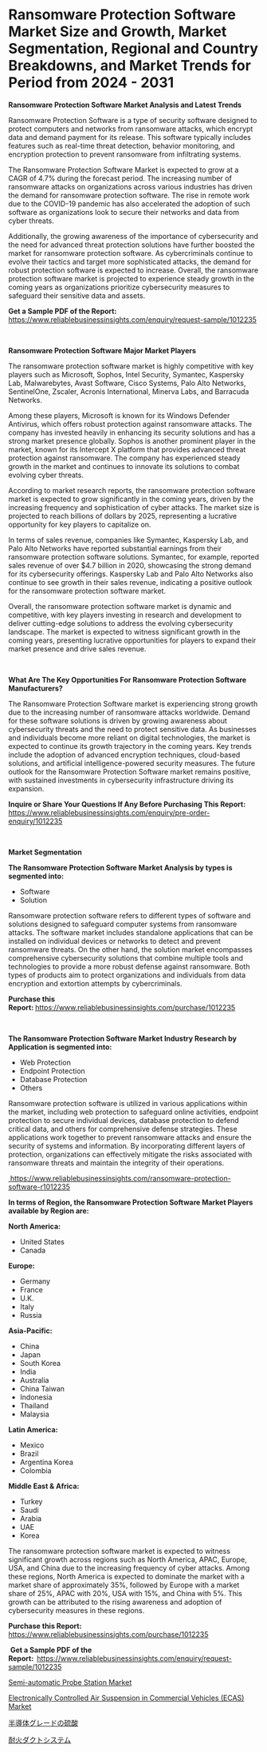<p><h1>Ransomware Protection Software Market Size and Growth, Market Segmentation, Regional and Country Breakdowns, and Market Trends for Period from 2024 -  2031</h1></p><p><strong>Ransomware Protection Software Market Analysis and Latest Trends</strong></p>
<p><p>Ransomware Protection Software is a type of security software designed to protect computers and networks from ransomware attacks, which encrypt data and demand payment for its release. This software typically includes features such as real-time threat detection, behavior monitoring, and encryption protection to prevent ransomware from infiltrating systems.</p><p>The Ransomware Protection Software Market is expected to grow at a CAGR of 4.7% during the forecast period. The increasing number of ransomware attacks on organizations across various industries has driven the demand for ransomware protection software. The rise in remote work due to the COVID-19 pandemic has also accelerated the adoption of such software as organizations look to secure their networks and data from cyber threats.</p><p>Additionally, the growing awareness of the importance of cybersecurity and the need for advanced threat protection solutions have further boosted the market for ransomware protection software. As cybercriminals continue to evolve their tactics and target more sophisticated attacks, the demand for robust protection software is expected to increase. Overall, the ransomware protection software market is projected to experience steady growth in the coming years as organizations prioritize cybersecurity measures to safeguard their sensitive data and assets.</p></p>
<p><strong>Get a Sample PDF of the Report:&nbsp;</strong> <a href="https://www.reliablebusinessinsights.com/enquiry/request-sample/1012235">https://www.reliablebusinessinsights.com/enquiry/request-sample/1012235</a></p>
<p>&nbsp;</p>
<p><strong>Ransomware Protection Software Major Market Players</strong></p>
<p><p>The ransomware protection software market is highly competitive with key players such as Microsoft, Sophos, Intel Security, Symantec, Kaspersky Lab, Malwarebytes, Avast Software, Cisco Systems, Palo Alto Networks, SentinelOne, Zscaler, Acronis International, Minerva Labs, and Barracuda Networks.</p><p>Among these players, Microsoft is known for its Windows Defender Antivirus, which offers robust protection against ransomware attacks. The company has invested heavily in enhancing its security solutions and has a strong market presence globally. Sophos is another prominent player in the market, known for its Intercept X platform that provides advanced threat protection against ransomware. The company has experienced steady growth in the market and continues to innovate its solutions to combat evolving cyber threats.</p><p>According to market research reports, the ransomware protection software market is expected to grow significantly in the coming years, driven by the increasing frequency and sophistication of cyber attacks. The market size is projected to reach billions of dollars by 2025, representing a lucrative opportunity for key players to capitalize on.</p><p>In terms of sales revenue, companies like Symantec, Kaspersky Lab, and Palo Alto Networks have reported substantial earnings from their ransomware protection software solutions. Symantec, for example, reported sales revenue of over $4.7 billion in 2020, showcasing the strong demand for its cybersecurity offerings. Kaspersky Lab and Palo Alto Networks also continue to see growth in their sales revenue, indicating a positive outlook for the ransomware protection software market.</p><p>Overall, the ransomware protection software market is dynamic and competitive, with key players investing in research and development to deliver cutting-edge solutions to address the evolving cybersecurity landscape. The market is expected to witness significant growth in the coming years, presenting lucrative opportunities for players to expand their market presence and drive sales revenue.</p></p>
<p>&nbsp;</p>
<p><strong>What Are The Key Opportunities For Ransomware Protection Software Manufacturers?</strong></p>
<p><p>The Ransomware Protection Software market is experiencing strong growth due to the increasing number of ransomware attacks worldwide. Demand for these software solutions is driven by growing awareness about cybersecurity threats and the need to protect sensitive data. As businesses and individuals become more reliant on digital technologies, the market is expected to continue its growth trajectory in the coming years. Key trends include the adoption of advanced encryption techniques, cloud-based solutions, and artificial intelligence-powered security measures. The future outlook for the Ransomware Protection Software market remains positive, with sustained investments in cybersecurity infrastructure driving its expansion.</p></p>
<p><strong>Inquire or Share Your Questions If Any Before Purchasing This Report:</strong> <a href="https://www.reliablebusinessinsights.com/enquiry/pre-order-enquiry/1012235">https://www.reliablebusinessinsights.com/enquiry/pre-order-enquiry/1012235</a></p>
<p>&nbsp;</p>
<p><strong>Market Segmentation</strong></p>
<p><strong>The Ransomware Protection Software Market Analysis by types is segmented into:</strong></p>
<p><ul><li>Software</li><li>Solution</li></ul></p>
<p><p>Ransomware protection software refers to different types of software and solutions designed to safeguard computer systems from ransomware attacks. The software market includes standalone applications that can be installed on individual devices or networks to detect and prevent ransomware threats. On the other hand, the solution market encompasses comprehensive cybersecurity solutions that combine multiple tools and technologies to provide a more robust defense against ransomware. Both types of products aim to protect organizations and individuals from data encryption and extortion attempts by cybercriminals.</p></p>
<p><strong>Purchase this Report:&nbsp;</strong><a href="https://www.reliablebusinessinsights.com/purchase/1012235">https://www.reliablebusinessinsights.com/purchase/1012235</a></p>
<p>&nbsp;</p>
<p><strong>The Ransomware Protection Software Market Industry Research by Application is segmented into:</strong></p>
<p><ul><li>Web Protection</li><li>Endpoint Protection</li><li>Database Protection</li><li>Others</li></ul></p>
<p><p>Ransomware protection software is utilized in various applications within the market, including web protection to safeguard online activities, endpoint protection to secure individual devices, database protection to defend critical data, and others for comprehensive defense strategies. These applications work together to prevent ransomware attacks and ensure the security of systems and information. By incorporating different layers of protection, organizations can effectively mitigate the risks associated with ransomware threats and maintain the integrity of their operations.</p></p>
<p><a href="https://www.reliablebusinessinsights.com/ransomware-protection-software-r1012235">&nbsp;https://www.reliablebusinessinsights.com/ransomware-protection-software-r1012235</a></p>
<p><strong>In terms of Region, the Ransomware Protection Software Market Players available by Region are:</strong></p>
<p>
    <p> <strong> North America: </strong>
        <ul>
            <li>United States</li>
            <li>Canada</li>
        </ul>
        </p> 
    <p> <strong> Europe: </strong>
        <ul>
            <li>Germany</li>
            <li>France</li>
            <li>U.K.</li>
            <li>Italy</li>
            <li>Russia</li>
        </ul>
        </p> 
    <p> <strong> Asia-Pacific: </strong>
        <ul>
            <li>China</li>
            <li>Japan</li>
            <li>South Korea</li>
            <li>India</li>
            <li>Australia</li>
            <li>China Taiwan</li>
            <li>Indonesia</li>
            <li>Thailand</li>
            <li>Malaysia</li>
        </ul>
        </p> 
    <p> <strong> Latin America: </strong>
        <ul>
            <li>Mexico</li>
            <li>Brazil</li>
            <li>Argentina Korea</li>
            <li>Colombia</li>
        </ul>
        </p> 
    <p> <strong> Middle East & Africa: </strong>
        <ul>
            <li>Turkey</li>
            <li>Saudi</li>
            <li>Arabia</li>
            <li>UAE</li>
            <li>Korea</li>
        </ul>
    </p>
    </p>
<p><p>The ransomware protection software market is expected to witness significant growth across regions such as North America, APAC, Europe, USA, and China due to the increasing frequency of cyber attacks. Among these regions, North America is expected to dominate the market with a market share of approximately 35%, followed by Europe with a market share of 25%, APAC with 20%, USA with 15%, and China with 5%. This growth can be attributed to the rising awareness and adoption of cybersecurity measures in these regions.</p></p>
<p><strong>Purchase this Report: </strong><a href="https://www.reliablebusinessinsights.com/purchase/1012235">https://www.reliablebusinessinsights.com/purchase/1012235</a></p>
<p>&nbsp;<strong>Get a Sample PDF of the Report:&nbsp;&nbsp;</strong><a href="https://www.reliablebusinessinsights.com/enquiry/request-sample/1012235">https://www.reliablebusinessinsights.com/enquiry/request-sample/1012235</a></p>
<p><strong></strong></p>
<p><p><a href="https://github.com/almainyongb/Market-Research-Report-List-1/blob/main/semi-automatic-probe-station-market.md">Semi-automatic Probe Station Market</a></p><p><a href="https://github.com/claudianurdin/Market-Research-Report-List-1/blob/main/electronically-controlled-air-suspension-in-commercial-vehicles-ecas-market.md">Electronically Controlled Air Suspension in Commercial Vehicles (ECAS) Market</a></p><p><a href="https://github.com/VinceMarvin1/Market-Research-Report-List-2/blob/main/9824457171163.md">半導体グレードの硫酸</a></p><p><a href="https://github.com/DayanaRunolfsdottir/Market-Research-Report-List-1/blob/main/6818597171164.md">耐火ダクトシステム</a></p></p>